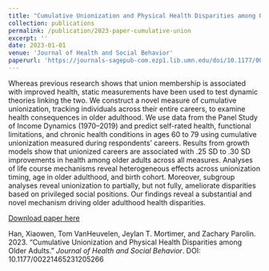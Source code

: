 ```yaml
---
title: "Cumulative Unionization and Physical Health Disparities among Older Adults"
collection: publications
permalink: /publication/2023-paper-cumulative-union
excerpt: ''
date: 2023-01-01
venue: 'Journal of Health and Social Behavior'
paperurl: 'https://journals-sagepub-com.ezp1.lib.umn.edu/doi/10.1177/00221465231205266'
---
```

Whereas previous research shows that union membership is associated with improved health, static measurements have been used to test dynamic theories linking the two. We construct a novel measure of cumulative unionization, tracking individuals across their entire careers, to examine health consequences in older adulthood. We use data from the Panel Study of Income Dynamics (1970–2019) and predict self-rated health, functional limitations, and chronic health conditions in ages 60 to 79 using cumulative unionization measured during respondents’ careers. Results from growth models show that unionized careers are associated with .25 SD to .30 SD improvements in health among older adults across all measures. Analyses of life course mechanisms reveal heterogeneous effects across unionization timing, age in older adulthood, and birth cohort. Moreover, subgroup analyses reveal unionization to partially, but not fully, ameliorate disparities based on privileged social positions. Our findings reveal a substantial and novel mechanism driving older adulthood health disparities.

[Download paper here](https://journals-sagepub-com.ezp1.lib.umn.edu/doi/10.1177/00221465231205266)

Han, Xiaowen, Tom VanHeuvelen, Jeylan T. Mortimer, and Zachary Parolin. 2023. “Cumulative Unionization and Physical Health Disparities among Older Adults.” *Journal of Health and Social Behavior*. DOI: 10.1177/00221465231205266
